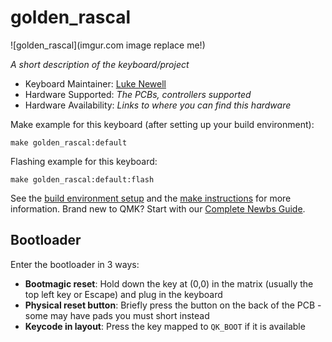 # golden_rascal

![golden_rascal](imgur.com image replace me!)

*A short description of the keyboard/project*

* Keyboard Maintainer: [Luke Newell](https://github.com/ArtiamL)
* Hardware Supported: *The PCBs, controllers supported*
* Hardware Availability: *Links to where you can find this hardware*

Make example for this keyboard (after setting up your build environment):

    make golden_rascal:default

Flashing example for this keyboard:

    make golden_rascal:default:flash

See the [build environment setup](https://docs.qmk.fm/#/getting_started_build_tools) and the [make instructions](https://docs.qmk.fm/#/getting_started_make_guide) for more information. Brand new to QMK? Start with our [Complete Newbs Guide](https://docs.qmk.fm/#/newbs).

## Bootloader

Enter the bootloader in 3 ways:

* **Bootmagic reset**: Hold down the key at (0,0) in the matrix (usually the top left key or Escape) and plug in the keyboard
* **Physical reset button**: Briefly press the button on the back of the PCB - some may have pads you must short instead
* **Keycode in layout**: Press the key mapped to `QK_BOOT` if it is available
